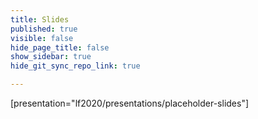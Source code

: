 ```yaml
---
title: Slides
published: true
visible: false
hide_page_title: false
show_sidebar: true
hide_git_sync_repo_link: true

---
```


[presentation="lf2020/presentations/placeholder-slides"]
